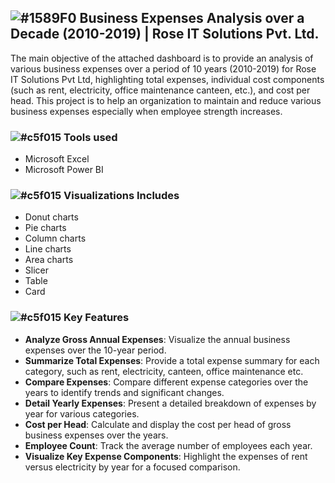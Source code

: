 ## ![#1589F0](https://placehold.co/18x18/1589F0/1589F0.png) Business Expenses Analysis over a Decade (2010-2019) | Rose IT Solutions Pvt. Ltd.

The main objective of the attached dashboard is to provide an analysis of various business expenses over a period of 10 years (2010-2019) for Rose IT Solutions Pvt Ltd, highlighting total expenses, individual cost components (such as rent, electricity, office maintenance canteen, etc.), and cost per head. This project is to help an organization to maintain and reduce various business expenses especially when employee strength increases.

### ![#c5f015](https://placehold.co/15x15/c5f015/c5f015.png) Tools used

- Microsoft Excel
- Microsoft Power BI

### ![#c5f015](https://placehold.co/15x15/c5f015/c5f015.png) Visualizations Includes

- Donut charts
- Pie charts
- Column charts
- Line charts
- Area charts
- Slicer
- Table
- Card

### ![#c5f015](https://placehold.co/15x15/c5f015/c5f015.png) Key Features

- **Analyze Gross Annual Expenses**: Visualize the annual business expenses over the 10-year period.
- **Summarize Total Expenses**: Provide a total expense summary for each category, such as rent, electricity, canteen, office maintenance etc.
- **Compare Expenses**: Compare different expense categories over the years to identify trends and significant changes.
- **Detail Yearly Expenses**: Present a detailed breakdown of expenses by year for various categories.
- **Cost per Head**: Calculate and display the cost per head of gross business expenses over the years.
- **Employee Count**: Track the average number of employees each year.
- **Visualize Key Expense Components**: Highlight the expenses of rent versus electricity by year for a focused comparison.

